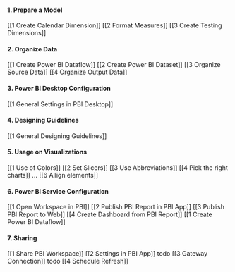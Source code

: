 #### 1. Prepare a Model
[[1 Create Calendar Dimension]]
[[2 Format Measures]]
[[3 Create Testing Dimensions]]

#### 2. Organize Data
[[1 Create Power BI Dataflow]]
[[2 Create Power BI Dataset]]
[[3 Organize Source Data]]
[[4 Organize Output Data]]

#### 3. Power BI Desktop Configuration
[[1 General Settings in PBI Desktop]]

#### 4. Designing Guidelines
[[1 General Designing Guidelines]]

#### 5. Usage on Visualizations
[[1 Use of Colors]]
[[2 Set Slicers]]
[[3 Use Abbreviations]]
[[4 Pick the right charts]]
...
[[6 Allign elements]]

#### 6. Power BI Service Configuration
[[1 Open Workspace in PBI]]
[[2 Publish PBI Report in PBI App]]
[[3 Publish PBI Report to Web]]
[[4 Create Dashboard from PBI Report]]
[[1 Create Power BI Dataflow]]

#### 7. Sharing
[[1 Share PBI Workspace]]
[[2 Settings in PBI App]] todo
[[3 Gateway Connection]] todo
[[4 Schedule Refresh]]